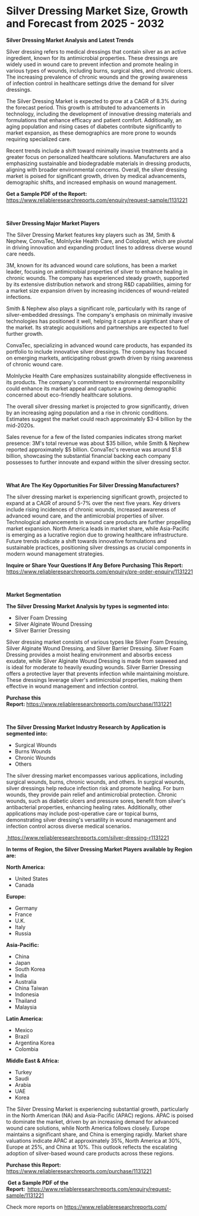 <p><h1>Silver Dressing Market Size, Growth and Forecast from 2025 - 2032</h1></p><p><strong>Silver Dressing Market Analysis and Latest Trends</strong></p>
<p><p>Silver dressing refers to medical dressings that contain silver as an active ingredient, known for its antimicrobial properties. These dressings are widely used in wound care to prevent infection and promote healing in various types of wounds, including burns, surgical sites, and chronic ulcers. The increasing prevalence of chronic wounds and the growing awareness of infection control in healthcare settings drive the demand for silver dressings.</p><p>The Silver Dressing Market is expected to grow at a CAGR of 8.3% during the forecast period. This growth is attributed to advancements in technology, including the development of innovative dressing materials and formulations that enhance efficacy and patient comfort. Additionally, an aging population and rising cases of diabetes contribute significantly to market expansion, as these demographics are more prone to wounds requiring specialized care.</p><p>Recent trends include a shift toward minimally invasive treatments and a greater focus on personalized healthcare solutions. Manufacturers are also emphasizing sustainable and biodegradable materials in dressing products, aligning with broader environmental concerns. Overall, the silver dressing market is poised for significant growth, driven by medical advancements, demographic shifts, and increased emphasis on wound management.</p></p>
<p><strong>Get a Sample PDF of the Report:&nbsp;</strong> <a href="https://www.reliableresearchreports.com/enquiry/request-sample/1131221?utm_campaign=2997&utm_medium=2&utm_source=Github&utm_content=ia&utm_term=04032025&utm_id=silver-dressing">https://www.reliableresearchreports.com/enquiry/request-sample/1131221</a></p>
<p>&nbsp;</p>
<p><strong>Silver Dressing Major Market Players</strong></p>
<p><p>The Silver Dressing Market features key players such as 3M, Smith & Nephew, ConvaTec, Molnlycke Health Care, and Coloplast, which are pivotal in driving innovation and expanding product lines to address diverse wound care needs. </p><p>3M, known for its advanced wound care solutions, has been a market leader, focusing on antimicrobial properties of silver to enhance healing in chronic wounds. The company has experienced steady growth, supported by its extensive distribution network and strong R&D capabilities, aiming for a market size expansion driven by increasing incidences of wound-related infections.</p><p>Smith & Nephew also plays a significant role, particularly with its range of silver-embedded dressings. The company's emphasis on minimally invasive technologies has positioned it well, helping it capture a significant share of the market. Its strategic acquisitions and partnerships are expected to fuel further growth.</p><p>ConvaTec, specializing in advanced wound care products, has expanded its portfolio to include innovative silver dressings. The company has focused on emerging markets, anticipating robust growth driven by rising awareness of chronic wound care.</p><p>Molnlycke Health Care emphasizes sustainability alongside effectiveness in its products. The company's commitment to environmental responsibility could enhance its market appeal and capture a growing demographic concerned about eco-friendly healthcare solutions.</p><p>The overall silver dressing market is projected to grow significantly, driven by an increasing aging population and a rise in chronic conditions. Estimates suggest the market could reach approximately $3-4 billion by the mid-2020s.</p><p>Sales revenue for a few of the listed companies indicates strong market presence: 3M's total revenue was about $35 billion, while Smith & Nephew reported approximately $5 billion. ConvaTec's revenue was around $1.8 billion, showcasing the substantial financial backing each company possesses to further innovate and expand within the silver dressing sector.</p></p>
<p>&nbsp;</p>
<p><strong>What Are The Key Opportunities For Silver Dressing Manufacturers?</strong></p>
<p><p>The silver dressing market is experiencing significant growth, projected to expand at a CAGR of around 5-7% over the next five years. Key drivers include rising incidences of chronic wounds, increased awareness of advanced wound care, and the antimicrobial properties of silver. Technological advancements in wound care products are further propelling market expansion. North America leads in market share, while Asia-Pacific is emerging as a lucrative region due to growing healthcare infrastructure. Future trends indicate a shift towards innovative formulations and sustainable practices, positioning silver dressings as crucial components in modern wound management strategies.</p></p>
<p><strong>Inquire or Share Your Questions If Any Before Purchasing This Report:</strong> <a href="https://www.reliableresearchreports.com/enquiry/pre-order-enquiry/1131221?utm_campaign=2997&utm_medium=2&utm_source=Github&utm_content=ia&utm_term=04032025&utm_id=silver-dressing">https://www.reliableresearchreports.com/enquiry/pre-order-enquiry/1131221</a></p>
<p>&nbsp;</p>
<p><strong>Market Segmentation</strong></p>
<p><strong>The Silver Dressing Market Analysis by types is segmented into:</strong></p>
<p><ul><li>Silver Foam Dressing</li><li>Silver Alginate Wound Dressing</li><li>Silver Barrier Dressing</li></ul></p>
<p><p>Silver dressing market consists of various types like Silver Foam Dressing, Silver Alginate Wound Dressing, and Silver Barrier Dressing. Silver Foam Dressing provides a moist healing environment and absorbs excess exudate, while Silver Alginate Wound Dressing is made from seaweed and is ideal for moderate to heavily exuding wounds. Silver Barrier Dressing offers a protective layer that prevents infection while maintaining moisture. These dressings leverage silver's antimicrobial properties, making them effective in wound management and infection control.</p></p>
<p><strong>Purchase this Report:&nbsp;</strong><a href="https://www.reliableresearchreports.com/purchase/1131221?utm_campaign=2997&utm_medium=2&utm_source=Github&utm_content=ia&utm_term=04032025&utm_id=silver-dressing">https://www.reliableresearchreports.com/purchase/1131221</a></p>
<p>&nbsp;</p>
<p><strong>The Silver Dressing Market Industry Research by Application is segmented into:</strong></p>
<p><ul><li>Surgical Wounds</li><li>Burns Wounds</li><li>Chronic Wounds</li><li>Others</li></ul></p>
<p><p>The silver dressing market encompasses various applications, including surgical wounds, burns, chronic wounds, and others. In surgical wounds, silver dressings help reduce infection risk and promote healing. For burn wounds, they provide pain relief and antimicrobial protection. Chronic wounds, such as diabetic ulcers and pressure sores, benefit from silver's antibacterial properties, enhancing healing rates. Additionally, other applications may include post-operative care or topical burns, demonstrating silver dressing's versatility in wound management and infection control across diverse medical scenarios.</p></p>
<p><a href="https://www.reliableresearchreports.com/silver-dressing-r1131221?utm_campaign=2997&utm_medium=2&utm_source=Github&utm_content=ia&utm_term=04032025&utm_id=silver-dressing">&nbsp;https://www.reliableresearchreports.com/silver-dressing-r1131221</a></p>
<p><strong>In terms of Region, the Silver Dressing Market Players available by Region are:</strong></p>
<p>
    <p> <strong> North America: </strong>
        <ul>
            <li>United States</li>
            <li>Canada</li>
        </ul>
        </p> 
    <p> <strong> Europe: </strong>
        <ul>
            <li>Germany</li>
            <li>France</li>
            <li>U.K.</li>
            <li>Italy</li>
            <li>Russia</li>
        </ul>
        </p> 
    <p> <strong> Asia-Pacific: </strong>
        <ul>
            <li>China</li>
            <li>Japan</li>
            <li>South Korea</li>
            <li>India</li>
            <li>Australia</li>
            <li>China Taiwan</li>
            <li>Indonesia</li>
            <li>Thailand</li>
            <li>Malaysia</li>
        </ul>
        </p> 
    <p> <strong> Latin America: </strong>
        <ul>
            <li>Mexico</li>
            <li>Brazil</li>
            <li>Argentina Korea</li>
            <li>Colombia</li>
        </ul>
        </p> 
    <p> <strong> Middle East & Africa: </strong>
        <ul>
            <li>Turkey</li>
            <li>Saudi</li>
            <li>Arabia</li>
            <li>UAE</li>
            <li>Korea</li>
        </ul>
    </p>
    </p>
<p><p>The Silver Dressing Market is experiencing substantial growth, particularly in the North American (NA) and Asia-Pacific (APAC) regions. APAC is poised to dominate the market, driven by an increasing demand for advanced wound care solutions, while North America follows closely. Europe maintains a significant share, and China is emerging rapidly. Market share valuations indicate APAC at approximately 35%, North America at 30%, Europe at 25%, and China at 10%. This outlook reflects the escalating adoption of silver-based wound care products across these regions.</p></p>
<p><strong>Purchase this Report: </strong><a href="https://www.reliableresearchreports.com/purchase/1131221?utm_campaign=2997&utm_medium=2&utm_source=Github&utm_content=ia&utm_term=04032025&utm_id=silver-dressing">https://www.reliableresearchreports.com/purchase/1131221</a></p>
<p>&nbsp;<strong>Get a Sample PDF of the Report:&nbsp;&nbsp;</strong><a href="https://www.reliableresearchreports.com/enquiry/request-sample/1131221?utm_campaign=2997&utm_medium=2&utm_source=Github&utm_content=ia&utm_term=04032025&utm_id=silver-dressing">https://www.reliableresearchreports.com/enquiry/request-sample/1131221</a></p>
<p><strong></strong></p>
<p>Check more reports on <a href="https://www.reliableresearchreports.com/?utm_campaign=2997&utm_medium=2&utm_source=Github&utm_content=ia&utm_term=04032025&utm_id=silver-dressing">https://www.reliableresearchreports.com/</a></p>